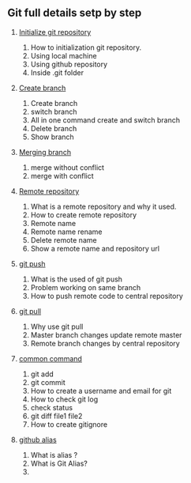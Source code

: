 ##  Git full details setp by step
1. [Initialize git repository](https://github.com/MaazMS/versioncontrol/tree/master/repo_initialization)    
    1. How to initialization git repository.  
    1. Using local machine  
    1. Using github repository     
    1. Inside .git folder   
    
1. [Create branch](https://github.com/MaazMS/versioncontrol/tree/master/create_branch)       
   1. Create branch  
   1. switch branch    
   1. All in one command create and switch branch   
   1. Delete branch    
   1. Show branch    

1. [Merging branch](https://github.com/MaazMS/versioncontrol/tree/master/merging_branch)    
   1. merge without conflict   
   1. merge with conflict      
   
1. [Remote repository](https://github.com/MaazMS/versioncontrol/tree/master/remote_repository%20)        
   1. What is a remote repository and why it used.  
   1. How to create remote repository   
   1. Remote name  
   1. Remote name rename  
   1. Delete remote name  
   1. Show a remote name and repository url   

1. [git push](https://github.com/MaazMS/versioncontrol/tree/master/git_push)      
   1. What is the used of git push    
   1. Problem working on same branch   
   1. How to push remote code to central repository  
   
1. [git pull](https://github.com/MaazMS/versioncontrol/tree/master/git_pull)      
   1. Why use git pull  
   1. Master branch changes update remote master  
   1.  Remote branch changes by central repository   
   
1. [common command](https://github.com/MaazMS/versioncontrol/tree/master/common_commands%20)      
   1. git add  
   1. git commit   
   1. How to create a username and email for git   
   1. How to check git log   
   1. check status   
   1. git diff file1 file2  
   1. How to create gitignore  
 
1. [github alias]()  
   1. What is alias ?   
   1. What is Git Alias?   
   1. 
